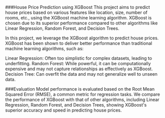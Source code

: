 ###House Price Prediction using XGBoost
This project aims to predict house prices based on various features like location, size, number of rooms, etc., 
using the XGBoost machine learning algorithm. 
XGBoost is chosen due to its superior performance compared to other algorithms like Linear Regression, Random Forest, and Decision Trees.

In this project, we leverage the XGBoost algorithm to predict house prices. XGBoost has been shown to deliver better performance 
than traditional machine learning algorithms, such as:

Linear Regression: Often too simplistic for complex datasets, leading to underfitting.
Random Forest: While powerful, it can be computationally expensive and may not capture relationships as effectively as XGBoost.
Decision Tree: Can overfit the data and may not generalize well to unseen data.

###Evaluation
Model performance is evaluated based on the Root Mean Squared Error (RMSE), a common metric for regression tasks.
We compare the performance of XGBoost with that of other algorithms, including Linear Regression, Random Forest, and 
Decision Trees, showing XGBoost's superior accuracy and speed in predicting house prices.
